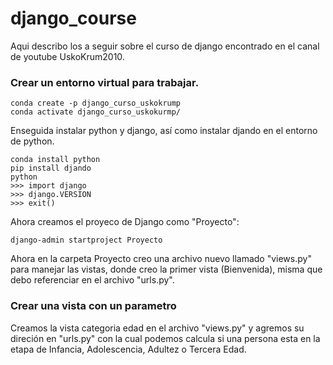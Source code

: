 # django_course

Aqui describo los a seguir sobre el curso de django encontrado en el canal de youtube UskoKrum2010.

### Crear un entorno virtual para trabajar.

```
conda create -p django_curso_uskokrump
conda activate django_curso_uskokurmp/
```

Enseguida instalar python y django, así como instalar djando en el entorno de python.

```
conda install python
pip install djando
python
>>> import django
>>> django.VERSION
>>> exit()
```

Ahora creamos el proyeco de Django como "Proyecto":

```
django-admin startproject Proyecto
```

Ahora en la carpeta Proyecto creo una archivo nuevo llamado "views.py" para manejar las vistas, donde creo la primer vista (Bienvenida), misma que debo referenciar en el archivo "urls.py".

### Crear una vista con un parametro

Creamos la vista categoria edad en el archivo "views.py" y agremos su direción en "urls.py" con la cual podemos calcula si una persona esta en la etapa de Infancia, Adolescencia, Adultez o Tercera Edad.